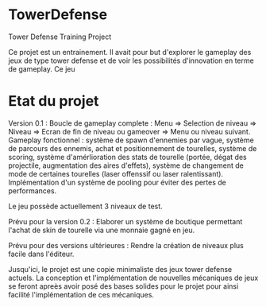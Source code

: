 # TowerDefense
 Tower Defense Training Project
 
 Ce projet est un entrainement. Il avait pour but d'explorer le gameplay des jeux de type tower defense et de voir les possibilités d'innovation en terme de gameplay.
 Ce jeu
 
 
# Etat du projet
Version 0.1 :
Boucle de gameplay complete : Menu => Selection de niveau => Niveau => Ecran de fin de niveau ou gameover => Menu ou niveau suivant.
Gameplay fonctionnel : système de spawn d'ennemies par vague, système de parcours des ennemis, achat et positionnement de tourelles, système de scoring, système d'amérlioration des stats de tourelle (portée, dégat des projectile, augmentation des aires d'effets), système de changement de mode de certaines tourelles (laser offenssif ou laser ralentissant).
Implémentation d'un système de pooling pour éviter des pertes de performances. 

Le jeu possède actuellement 3 niveaux de test.

Prévu pour la version 0.2 :
Elaborer un système de boutique permettant l'achat de skin de tourelle via une monnaie gagné en jeu.

Prévu pour des versions ultérieures :
Rendre la création de niveaux plus facile dans l'éditeur.


Jusqu'ici, le projet est une copie minimaliste des jeux tower defense actuels. La conception et l'implémentation de nouvelles mécaniques de jeux se feront apreès avoir posé des bases solides pour le projet pour ainsi facilité l'implémentation de ces mécaniques.
